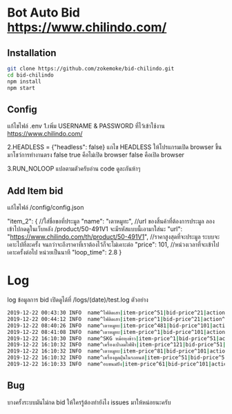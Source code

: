 # Bot Auto Bid https://www.chilindo.com/

## Installation
```bash
git clone https://github.com/zokemoke/bid-chilindo.git
cd bid-chilindo
npm install
npm start
```

## Config
แก้ไขไฟล์ .env
1.เพิ่ม USERNAME & PASSWORD ที่ไว้เข้าใช้งาน https://www.chilindo.com/

2.HEADLESS = {"headless": false}
แกไข HEADLESS ให้โปรแกรมเปิด browser ขึ้นมาโชว์การทำงานตรง false
true คือไม่เปิด browser
false คือเปิด browser

3.RUN_NOLOOP แปลตามตัวครับอ่าน code ดูละกันห้าๆ

## Add Item bid
แก้ไขไฟล์ /config/config.json

"item_2": {
    //ใส่ชื่อขอที่ประมูล
    "name": "เตาหมูทะ",
    //url ของสิ้นค้าที่ต้องการประมูล ลองเข้าไปกดดูในเว็บหลัง /product/50-491V1 จะมีรหัสแบบนี้เอามาใส่นะ
    "url": "https://www.chilindo.com/th/product/50-491V1",
    //ราคาสูงสุดที่จะประมูล ระบบจะเคาะไปที่ละครั้ง จนกว่าจะถึงราคาที่เราต้องไว้ก็จะไม่เคาะต่อ
    "price": 101,
    //หน่วงเวลาที่จะเข้าไปเคาะครั้งต่อไป หน่วยเป็นนาที
    "loop_time": 2.8
}

# Log
log ข้อมูลการ bid เปิดดูได้ที่ /logs/(date)/test.log
ตัวอย่าง
```bash
2019-12-22 00:43:30 INFO  name^ไฟติดเสา|item-price^51|bid-price^21|action^first exit 
2019-12-22 00:44:12 INFO  name^ไฟติดเสา|item-price^1|bid-price^21|action^bid 
2019-12-22 08:40:26 INFO  name^เตาหมูทะ|item-price^481|bid-price^101|action^first exit 
2019-12-22 08:41:08 INFO  name^เตาหมูทะ|item-price^1|bid-price^101|action^bid 
2019-12-22 16:10:30 INFO  name^SKG หม้อหุงข้าว|item-price^1|bid-price^51|action^bid 
2019-12-22 16:10:32 INFO  name^เครื่องเป่าลมไฟฟ้า|item-price^121|bid-price^51|action^last exit 
2019-12-22 16:10:32 INFO  name^เตาหมูทะ|item-price^81|bid-price^101|action^bid 
2019-12-22 16:10:32 INFO  name^เครื่องดูดฝุ่นในรถยนต์|item-price^51|bid-price^51|action^bid 
2019-12-22 16:10:33 INFO  name^อบขนมปัง|item-price^61|bid-price^101|action^bid 
```

## Bug
บางครั้งระบบมันไม่กด bid ให้ใครรู้ต้องทำยังไง issues มาให้หน่อยนะครับ
